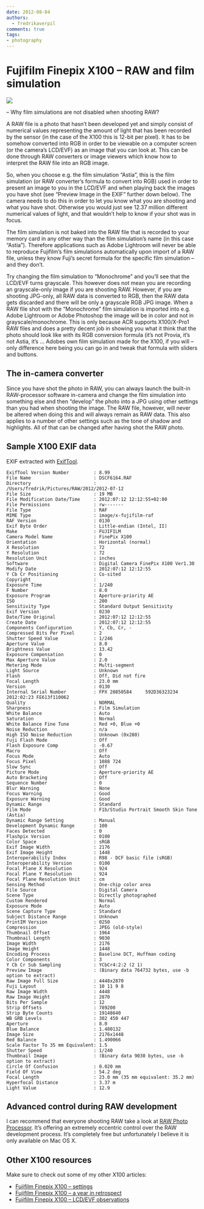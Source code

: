 ```yaml
---
date: 2012-08-04
authors:
  - fredrikaverpil
comments: true
tags:
- photography
---
```


# Fujifilm Finepix X100 – RAW and film simulation

![](/static/x100/x100_filmsim_01.jpg)

– Why film simulations are not disabled when shooting RAW?

<!-- more -->

A RAW file is a photo that hasn’t been developed yet and simply consist of numerical values representing the amount of light that has been recorded by the sensor (in the case of the X100 this is 12-bit per pixel). It has to be somehow converted into RGB in order to be viewable on a computer screen (or the camera’s LCD/EVF) as an image that you can look at. This can be done through RAW converters or image viewers which know how to interpret the RAW file into an RGB image.

So, when you choose e.g. the film simulation “Astia”, this is the film simulation (or RAW converter’s formula to convert into RGB) used in order to present an image to you in the LCD/EVF and when playing back the images you have shot (see “Preview Image in the EXIF” further down below). The camera needs to do this in order to let you know what you are shooting and what you have shot. Otherwise you would just see 12.37 million different numerical values of light, and that wouldn’t help to know if your shot was in focus.

The film simulation is not baked into the RAW file that is recorded to your memory card in any other way than the film simulation’s name (in this case “Astia”). Therefore applications such as Adobe Lightroom will never be able to reproduce Fujifilm’s film simulations automatically upon import of a RAW file, unless they know Fuji’s secret formula for the specific film simulation – and they don’t.

Try changing the film simulation to “Monochrome” and you’ll see that the LCD/EVF turns grayscale. This however does not mean you are recording an grayscale-only image if you are shooting RAW. However, if you are shooting JPG-only, all RAW data is converted to RGB, then the RAW data gets discarded and there will be only a grayscale RGB JPG image. When a RAW file shot with the “Monochrome” film simulation is imported into e.g. Adobe Lightroom or Adobe Photoshop the image will be in color and not in grayscale/monochrome. This is only because ACR supports X100/X-Pro1 RAW files and does a pretty decent job in showing you what it think that the photo should look like with its RGB conversion formula (it’s not Provia, it’s not Astia, it’s … Adobes own film simulation made for the X100, if you will – only difference here being you can go in and tweak that formula with sliders and buttons.

## The in-camera converter

Since you have shot the photo in RAW, you can always launch the built-in RAW-processor software in-camera and change the film simulation into something else and then “develop” the photo into a JPG using other settings than you had when shooting the image. The RAW file, however, will never be altered when doing this and will always remain as RAW data. This also applies to a number of other settings such as the tone of shadow and highlights. All of that can be changed after having shot the RAW photo.

## Sample X100 EXIF data

EXIF extracted with [ExifTool](http://www.sno.phy.queensu.ca/~phil/exiftool/).

    ExifTool Version Number         : 8.99
    File Name                       : DSCF6164.RAF
    Directory                       : /Users/fredrik/Pictures/RAW/2012/2012-07-12
    File Size                       : 19 MB
    File Modification Date/Time     : 2012:07:12 12:12:55+02:00
    File Permissions                : rw-------
    File Type                       : RAF
    MIME Type                       : image/x-fujifilm-raf
    RAF Version                     : 0130
    Exif Byte Order                 : Little-endian (Intel, II)
    Make                            : FUJIFILM
    Camera Model Name               : FinePix X100
    Orientation                     : Horizontal (normal)
    X Resolution                    : 72
    Y Resolution                    : 72
    Resolution Unit                 : inches
    Software                        : Digital Camera FinePix X100 Ver1.30
    Modify Date                     : 2012:07:12 12:12:55
    Y Cb Cr Positioning             : Co-sited
    Copyright                       :
    Exposure Time                   : 1/240
    F Number                        : 8.0
    Exposure Program                : Aperture-priority AE
    ISO                             : 200
    Sensitivity Type                : Standard Output Sensitivity
    Exif Version                    : 0230
    Date/Time Original              : 2012:07:12 12:12:55
    Create Date                     : 2012:07:12 12:12:55
    Components Configuration        : Y, Cb, Cr, -
    Compressed Bits Per Pixel       : 2
    Shutter Speed Value             : 1/246
    Aperture Value                  : 8.0
    Brightness Value                : 13.42
    Exposure Compensation           : 0
    Max Aperture Value              : 2.0
    Metering Mode                   : Multi-segment
    Light Source                    : Unknown
    Flash                           : Off, Did not fire
    Focal Length                    : 23.0 mm
    Version                         : 0130
    Internal Serial Number          : FPX 20850584     592D36323234 2012:02:23 FE613f110062
    Quality                         : NORMAL
    Sharpness                       : Film Simulation
    White Balance                   : Auto
    Saturation                      : Normal
    White Balance Fine Tune         : Red +0, Blue +0
    Noise Reduction                 : n/a
    High ISO Noise Reduction        : Unknown (0x280)
    Fuji Flash Mode                 : Off
    Flash Exposure Comp             : -0.67
    Macro                           : Off
    Focus Mode                      : Auto
    Focus Pixel                     : 1088 724
    Slow Sync                       : Off
    Picture Mode                    : Aperture-priority AE
    Auto Bracketing                 : Off
    Sequence Number                 : 0
    Blur Warning                    : None
    Focus Warning                   : Good
    Exposure Warning                : Good
    Dynamic Range                   : Standard
    Film Mode                       : F1b/Studio Portrait Smooth Skin Tone (Astia)
    Dynamic Range Setting           : Manual
    Development Dynamic Range       : 100
    Faces Detected                  : 0
    Flashpix Version                : 0100
    Color Space                     : sRGB
    Exif Image Width                : 2176
    Exif Image Height               : 1448
    Interoperability Index          : R98 - DCF basic file (sRGB)
    Interoperability Version        : 0100
    Focal Plane X Resolution        : 924
    Focal Plane Y Resolution        : 924
    Focal Plane Resolution Unit     : cm
    Sensing Method                  : One-chip color area
    File Source                     : Digital Camera
    Scene Type                      : Directly photographed
    Custom Rendered                 : Normal
    Exposure Mode                   : Auto
    Scene Capture Type              : Standard
    Subject Distance Range          : Unknown
    PrintIM Version                 : 0250
    Compression                     : JPEG (old-style)
    Thumbnail Offset                : 1964
    Thumbnail Length                : 9030
    Image Width                     : 2176
    Image Height                    : 1448
    Encoding Process                : Baseline DCT, Huffman coding
    Color Components                : 3
    Y Cb Cr Sub Sampling            : YCbCr4:2:2 (2 1)
    Preview Image                   : (Binary data 764732 bytes, use -b option to extract)
    Raw Image Full Size             : 4448x2870
    Fuji Layout                     : 10 11 9 8
    Raw Image Width                 : 4448
    Raw Image Height                : 2870
    Bits Per Sample                 : 12
    Strip Offsets                   : 789200
    Strip Byte Counts               : 19148640
    WB GRB Levels                   : 302 450 447
    Aperture                        : 8.0
    Blue Balance                    : 1.480132
    Image Size                      : 2176x1448
    Red Balance                     : 1.490066
    Scale Factor To 35 mm Equivalent: 1.5
    Shutter Speed                   : 1/240
    Thumbnail Image                 : (Binary data 9030 bytes, use -b option to extract)
    Circle Of Confusion             : 0.020 mm
    Field Of View                   : 54.2 deg
    Focal Length                    : 23.0 mm (35 mm equivalent: 35.2 mm)
    Hyperfocal Distance             : 3.37 m
    Light Value                     : 12.9

## Advanced control during RAW development

I can recommend that everyone shooting RAW take a look at [RAW Photo Processor](http://www.raw-photo-processor.com/). It’s offering an extremely eccentric control over the RAW development process. It’s completely free but unfortunately I believe it is only available on Mac OS X.

## Other X100 resources

Make sure to check out some of my other X100 articles:

- [Fujifilm Finepix X100 – settings](2012-02-02-fujifilm-x100-settings-and-notes.md)
- [Fujifilm Finepix X100 – a year in retrospect](2012-06-12-the-fujifilm-x100-a-year-in-retrospect.md)
- [Fujifilm Finepix X100 – LCD/EVF observations](2012-08-09-fujifilm-finepix-x100-lcd-evf-observations.md)